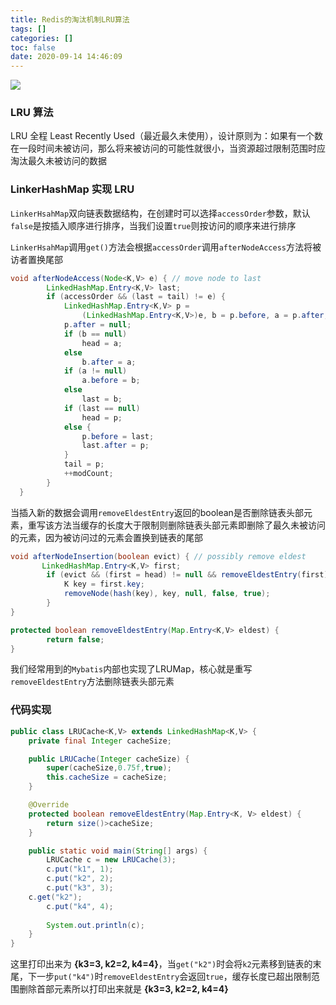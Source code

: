 ```yaml
---
title: Redis的淘汰机制LRU算法
tags: []
categories: []
toc: false
date: 2020-09-14 14:46:09
---
```


![](/images/java.jpg)

### LRU 算法
LRU 全程 Least Recently Used（最近最久未使用），设计原则为：如果有一个数在一段时间未被访问，那么将来被访问的可能性就很小，当资源超过限制范围时应淘汰最久未被访问的数据

### LinkerHashMap 实现 LRU
`LinkerHsahMap`双向链表数据结构，在创建时可以选择`accessOrder`参数，默认`false`是按插入顺序进行排序，当我们设置`true`则按访问的顺序来进行排序

`LinkerHsahMap`调用`get()`方法会根据`accessOrder`调用`afterNodeAccess`方法将被访者置换尾部
``` java
void afterNodeAccess(Node<K,V> e) { // move node to last
        LinkedHashMap.Entry<K,V> last;
        if (accessOrder && (last = tail) != e) {
            LinkedHashMap.Entry<K,V> p =
                (LinkedHashMap.Entry<K,V>)e, b = p.before, a = p.after;
            p.after = null;
            if (b == null)
                head = a;
            else
                b.after = a;
            if (a != null)
                a.before = b;
            else
                last = b;
            if (last == null)
                head = p;
            else {
                p.before = last;
                last.after = p;
            }
            tail = p;
            ++modCount;
        }
  }
```
当插入新的数据会调用`removeEldestEntry`返回的boolean是否删除链表头部元素，重写该方法当缓存的长度大于限制则删除链表头部元素即删除了最久未被访问的元素，因为被访问过的元素会置换到链表的尾部
``` java
void afterNodeInsertion(boolean evict) { // possibly remove eldest
       LinkedHashMap.Entry<K,V> first;
        if (evict && (first = head) != null && removeEldestEntry(first)) {
            K key = first.key;
            removeNode(hash(key), key, null, false, true);
        }
}

protected boolean removeEldestEntry(Map.Entry<K,V> eldest) {
        return false;
}
```

我们经常用到的`Mybatis`内部也实现了LRUMap，核心就是重写`removeEldestEntry`方法删除链表头部元素

### 代码实现
``` java
public class LRUCache<K,V> extends LinkedHashMap<K,V> {
    private final Integer cacheSize;

    public LRUCache(Integer cacheSize) {
        super(cacheSize,0.75f,true);
        this.cacheSize = cacheSize;
    }

    @Override
    protected boolean removeEldestEntry(Map.Entry<K, V> eldest) {
        return size()>cacheSize;
    }

    public static void main(String[] args) {
        LRUCache c = new LRUCache(3);
        c.put("k1", 1);
        c.put("k2", 2);
        c.put("k3", 3);
   	c.get("k2");
        c.put("k4", 4);
     
        System.out.println(c);
    }
}
```

这里打印出来为 **{k3=3, k2=2, k4=4}**，当`get("k2")`时会将`k2`元素移到链表的末尾，下一步`put("k4")`时`removeEldestEntry`会返回`true`，缓存长度已超出限制范围删除首部元素所以打印出来就是 **{k3=3, k2=2, k4=4}**